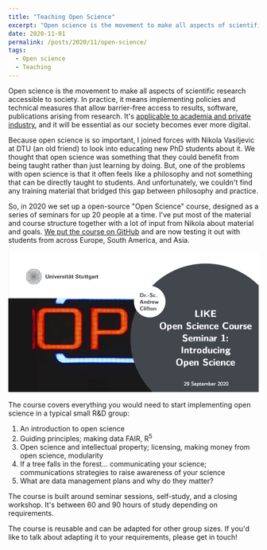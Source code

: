```yaml
---
title: "Teaching Open Science"
excerpt: "Open science is the movement to make all aspects of scientific research accessible to society. But how do you teach a movement?<br/><img src='/images/OpenScience-Seminar1-500W.png' style='border: 1px solid;'>"
date: 2020-11-01
permalink: /posts/2020/11/open-science/
tags:
  - Open science
  - Teaching
---
```


Open science is the movement to make all aspects of scientific research accessible to society. In practice, it means implementing policies and technical measures that allow barrier-free access to results, software, publications arising from research. It's [applicable to academia and private industry](../../posts/2020/02/adopting-open-science/), and it will be essential as our society becomes ever more digital.

Because open science is so important, I joined forces with Nikola Vasiljevic at DTU (an old friend) to look into educating new PhD students about it. We thought that open science was something that they could benefit from being taught rather than just learning by doing. But, one of the problems with open science is that it often feels like a philosophy and not something that can be directly taught to students. And unfortunately, we couldn't find any training material that bridged this gap between philosophy and practice. 

So, in 2020 we set up a open-source "Open Science" course, designed as a series of seminars for up 20 people at a time. I've put most of the material and course structure together with a lot of input from Nikola about material and goals. [We put the course on GitHub](https://github.com/LIKE-ITN/OpenScienceTrainingCourse) and are now testing it out with students from across Europe, South America, and Asia. 

![The first slide of my Open Science course, [available on GitHub](https://github.com/LIKE-ITN/OpenScienceTrainingCourse)](/images/OpenScience-Seminar1.png "Cover slide for our Open Science course")

The course covers everything you would need to start implementing open science in a typical small R&D group:

1. An introduction to open science
1. Guiding principles; making data FAIR, R<sup>5</sup>
1. Open science and intellectual property; licensing, making money from open science, modularity
1. If a tree falls in the forest... communicating your science; communications strategies to raise awareness of your science
1. What are data management plans and why do they matter?

The course is built around seminar sessions, self-study, and a closing workshop. It's between 60 and 90 hours of study depending on requirements.

The course is reusable and can be adapted for other group sizes. If you'd like to talk about adapting it to your requirements, please get in touch!


